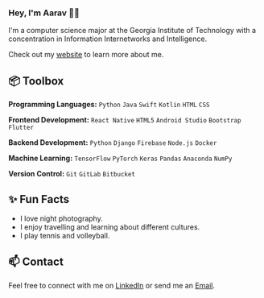 ### Hey, I'm Aarav 👋🏽  

I'm a computer science major at the Georgia Institute of Technology with a concentration in Information Internetworks and Intelligence. 

Check out my [website](https://aaravsharma1.github.io/) to learn more about me.
 
## 📦 Toolbox

**Programming Languages:** `Python` `Java` `Swift` `Kotlin` `HTML` `CSS`

**Frontend Development:** `React Native` `HTML5` `Android Studio` `Bootstrap` `Flutter` 

**Backend Development:** `Python` `Django` `Firebase` `Node.js` `Docker` 

**Machine Learning:** `TensorFlow` `PyTorch` `Keras` `Pandas` `Anaconda` `NumPy`

**Version Control:** `Git` `GitLab` `Bitbucket`

## ✨ Fun Facts 

- I love night photography.
- I enjoy travelling and learning about different cultures.
- I play tennis and volleyball.

## 📫 Contact

 Feel free to connect with me on [LinkedIn](https://www.linkedin.com/in/aaravsharma1/) or send me an [Email](mailto:aarav.sharma@gatech.edu).
